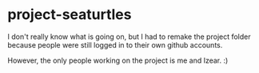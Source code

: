 # project-seaturtles

I don't really know what is going on, but I had to remake the project folder because people were still logged in to their own github accounts. 

However, the only people working on the project is me and Izear. :)
